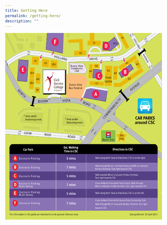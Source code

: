 ```yaml
---
title: Getting Here
permalink: /getting-here/
description: ""
---
```

<img style="width:1000px;height:600px;" src="/images/civilservicecollege_gettinghere.jpg">